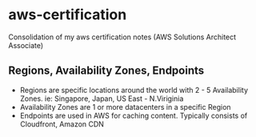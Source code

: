 # aws-certification
Consolidation of my aws certification notes (AWS Solutions Architect Associate)

## Regions, Availability Zones, Endpoints
- Regions are specific locations around the world with 2 - 5 Availability Zones. ie: Singapore, Japan, US East - N.Viriginia
- Availability Zones are 1 or more datacenters in a specific Region
- Endpoints are used in AWS for caching content. Typically consists of Cloudfront, Amazon CDN


